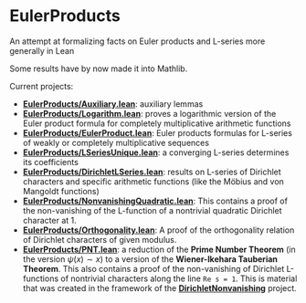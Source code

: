 # EulerProducts

An attempt at formalizing facts on Euler products and L-series more generally in Lean

Some results have by now made it into Mathlib.

Current projects:
* [__EulerProducts/Auxiliary.lean__](EulerProducts/Auxiliary.lean):
  auxiliary lemmas
* [__EulerProducts/Logarithm.lean__](EulerProducts/Logarithm.lean):
  proves a logarithmic version of the Euler product formula for completely multiplicative 
  arithmetic functions
* [__EulerProducts/EulerProduct.lean__](EulerProducts/EulerProduct.lean):
  Euler products formulas for L-series of weakly or completely multiplicative sequences
* [__EulerProducts/LSeriesUnique.lean__](EulerProducts/LSeriesUnique.lean):
  a converging L-series determines its coefficients
* [__EulerProducts/DirichletLSeries.lean__](EulerProducts/DirichletLSeries.lean):
  results on L-series of Dirichlet characters and specific arithmetic functions (like the Möbius and
  von Mangoldt functions)
* [__EulerProducts/NonvanishingQuadratic.lean__](EulerProducts/NonvanishingQuadratic.lean):
  This contains a proof of the non-vanishing of the L-function of a nontrivial quadratic
  Dirichlet character at 1.
* [__EulerProducts/Orthogonality.lean__](EulerProducts/Orthogonality.lean):
  A proof of the orthogonality relation of Dirichlet characters of given modulus.
* [__EulerProducts/PNT.lean__](EulerProducts/PNT.lean):
  a reduction of the __Prime Number Theorem__ (in the version $\psi(x) \sim x$) to a version of the
  __Wiener-Ikehara Tauberian Theorem__. This also contains a proof of the non-vanishing
  of Dirichlet L-functions of nontrivial characters along the line `Re s = 1`. This is material
  that was created in the framework of the [__DirichletNonvanishing__](https://github.com/CBirkbeck/DirichletNonvanishing) project.
